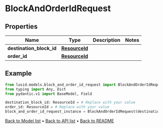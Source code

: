 # BlockAndOrderIdRequest

## Properties
Name | Type | Description | Notes
------------ | ------------- | ------------- | -------------
**destination_block_id** | [**ResourceId**](ResourceId.md) |  | 
**order_id** | [**ResourceId**](ResourceId.md) |  | 
## Example

```python
from lusid.models.block_and_order_id_request import BlockAndOrderIdRequest
from typing import Any, Dict
from pydantic.v1 import BaseModel, Field

destination_block_id: ResourceId = # Replace with your value
order_id: ResourceId = # Replace with your value
block_and_order_id_request_instance = BlockAndOrderIdRequest(destination_block_id=destination_block_id, order_id=order_id)

```

[Back to Model list](../README.md#documentation-for-models) &#8226; [Back to API list](../README.md#documentation-for-api-endpoints) &#8226; [Back to README](../README.md)

